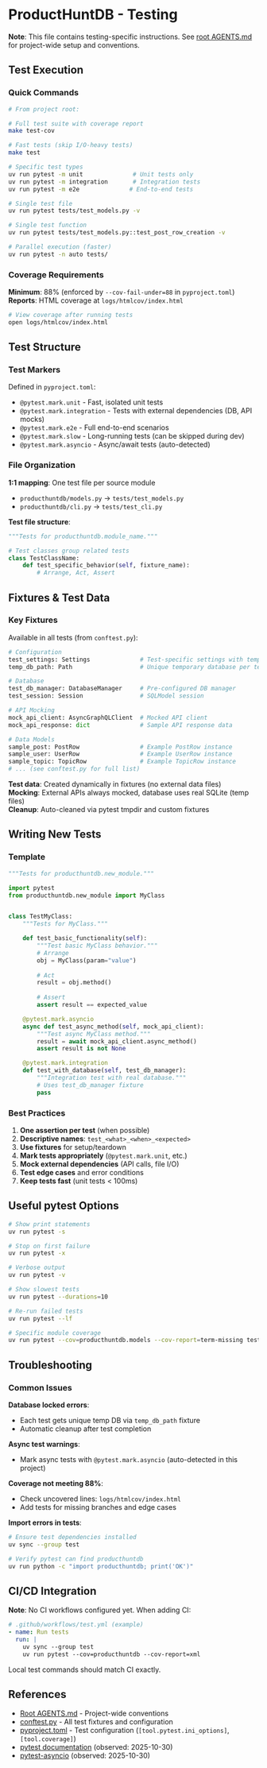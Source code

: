 # ProductHuntDB - Testing

**Note**: This file contains testing-specific instructions. See [root AGENTS.md](../AGENTS.md) for project-wide setup and conventions.

## Test Execution

### Quick Commands

```bash
# From project root:

# Full test suite with coverage report
make test-cov

# Fast tests (skip I/O-heavy tests)
make test

# Specific test types
uv run pytest -m unit              # Unit tests only
uv run pytest -m integration       # Integration tests
uv run pytest -m e2e              # End-to-end tests

# Single test file
uv run pytest tests/test_models.py -v

# Single test function
uv run pytest tests/test_models.py::test_post_row_creation -v

# Parallel execution (faster)
uv run pytest -n auto tests/
```

### Coverage Requirements

**Minimum**: 88% (enforced by `--cov-fail-under=88` in `pyproject.toml`)  
**Reports**: HTML coverage at `logs/htmlcov/index.html`

```bash
# View coverage after running tests
open logs/htmlcov/index.html
```

## Test Structure

### Test Markers

Defined in `pyproject.toml`:

- `@pytest.mark.unit` - Fast, isolated unit tests
- `@pytest.mark.integration` - Tests with external dependencies (DB, API mocks)
- `@pytest.mark.e2e` - Full end-to-end scenarios
- `@pytest.mark.slow` - Long-running tests (can be skipped during dev)
- `@pytest.mark.asyncio` - Async/await tests (auto-detected)

### File Organization

**1:1 mapping**: One test file per source module

- `producthuntdb/models.py` → `tests/test_models.py`
- `producthuntdb/cli.py` → `tests/test_cli.py`

**Test file structure**:

```python
"""Tests for producthuntdb.module_name."""

# Test classes group related tests
class TestClassName:
    def test_specific_behavior(self, fixture_name):
        # Arrange, Act, Assert
```

## Fixtures & Test Data

### Key Fixtures

Available in all tests (from `conftest.py`):

```python
# Configuration
test_settings: Settings              # Test-specific settings with temp directories
temp_db_path: Path                   # Unique temporary database per test

# Database
test_db_manager: DatabaseManager     # Pre-configured DB manager
test_session: Session                # SQLModel session

# API Mocking
mock_api_client: AsyncGraphQLClient  # Mocked API client
mock_api_response: dict              # Sample API response data

# Data Models
sample_post: PostRow                 # Example PostRow instance
sample_user: UserRow                 # Example UserRow instance
sample_topic: TopicRow               # Example TopicRow instance
# ... (see conftest.py for full list)
```

**Test data**: Created dynamically in fixtures (no external data files)  
**Mocking**: External APIs always mocked, database uses real SQLite (temp files)  
**Cleanup**: Auto-cleaned via pytest tmpdir and custom fixtures

## Writing New Tests

### Template

```python
"""Tests for producthuntdb.new_module."""

import pytest
from producthuntdb.new_module import MyClass


class TestMyClass:
    """Tests for MyClass."""

    def test_basic_functionality(self):
        """Test basic MyClass behavior."""
        # Arrange
        obj = MyClass(param="value")
        
        # Act
        result = obj.method()
        
        # Assert
        assert result == expected_value

    @pytest.mark.asyncio
    async def test_async_method(self, mock_api_client):
        """Test async MyClass method."""
        result = await mock_api_client.async_method()
        assert result is not None

    @pytest.mark.integration
    def test_with_database(self, test_db_manager):
        """Integration test with real database."""
        # Uses test_db_manager fixture
        pass
```

### Best Practices

1. **One assertion per test** (when possible)
2. **Descriptive names**: `test_<what>_<when>_<expected>`
3. **Use fixtures** for setup/teardown
4. **Mark tests appropriately** (`@pytest.mark.unit`, etc.)
5. **Mock external dependencies** (API calls, file I/O)
6. **Test edge cases** and error conditions
7. **Keep tests fast** (unit tests < 100ms)

## Useful pytest Options

```bash
# Show print statements
uv run pytest -s

# Stop on first failure
uv run pytest -x

# Verbose output
uv run pytest -v

# Show slowest tests
uv run pytest --durations=10

# Re-run failed tests
uv run pytest --lf

# Specific module coverage
uv run pytest --cov=producthuntdb.models --cov-report=term-missing tests/test_models.py
```

## Troubleshooting

### Common Issues

**Database locked errors**:

- Each test gets unique temp DB via `temp_db_path` fixture
- Automatic cleanup after test completion

**Async test warnings**:

- Mark async tests with `@pytest.mark.asyncio` (auto-detected in this project)

**Coverage not meeting 88%**:

- Check uncovered lines: `logs/htmlcov/index.html`
- Add tests for missing branches and edge cases

**Import errors in tests**:

```bash
# Ensure test dependencies installed
uv sync --group test

# Verify pytest can find producthuntdb
uv run python -c "import producthuntdb; print('OK')"
```

## CI/CD Integration

**Note**: No CI workflows configured yet. When adding CI:

```yaml
# .github/workflows/test.yml (example)
- name: Run tests
  run: |
    uv sync --group test
    uv run pytest --cov=producthuntdb --cov-report=xml
```

Local test commands should match CI exactly.

## References

- [Root AGENTS.md](../AGENTS.md) - Project-wide conventions
- [conftest.py](conftest.py) - All test fixtures and configuration
- [pyproject.toml](../pyproject.toml) - Test configuration (`[tool.pytest.ini_options]`, `[tool.coverage]`)
- [pytest documentation](https://docs.pytest.org/) (observed: 2025-10-30)
- [pytest-asyncio](https://pytest-asyncio.readthedocs.io/) (observed: 2025-10-30)
